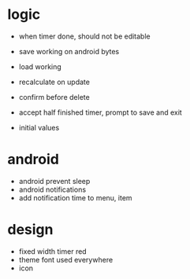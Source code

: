 # logic

- when timer done, should not be editable

- save working on android bytes
- load working

- recalculate on update
- confirm before delete

- accept half finished timer, prompt to save and exit
- initial values

# android
- android prevent sleep 
- android notifications
- add notification time to menu, item

# design
- fixed width timer red
- theme font used everywhere
- icon

